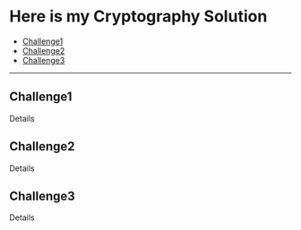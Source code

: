 # Here is my Cryptography Solution
- [Challenge1](#challenge1)
- [Challenge2](#challenge2)
- [Challenge3](#challenge3)

---
## Challenge1
Details 
## Challenge2
Details
## Challenge3
Details 

